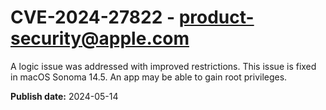 # CVE-2024-27822 - product-security@apple.com

A logic issue was addressed with improved restrictions. This issue is fixed in macOS Sonoma 14.5. An app may be able to gain root privileges.

**Publish date:** 2024-05-14
